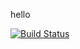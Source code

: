 hello

[![Build Status](https://travis-ci.org/40338727/sem.svg?branch=master)](https://travis-ci.org/40338727/sem)